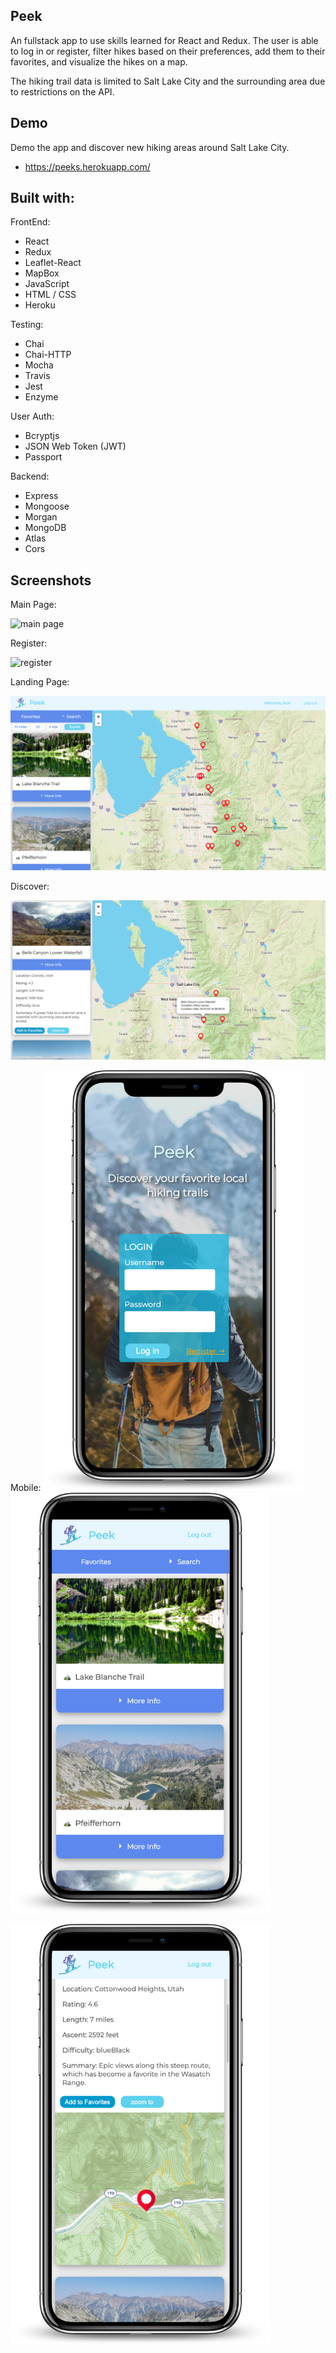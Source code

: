 ## Peek

An fullstack app to use skills learned for React and Redux. The user is able to log in or register, filter hikes based on their preferences, add them to their favorites, and visualize the hikes on a map.

The hiking trail data is limited to Salt Lake City and the surrounding area due to restrictions on the API.

## Demo

Demo the app and discover new hiking areas around Salt Lake City.

- https://peeks.herokuapp.com/

## Built with:

FrontEnd:

- React
- Redux
- Leaflet-React
- MapBox
- JavaScript
- HTML / CSS
- Heroku

Testing:

- Chai
- Chai-HTTP
- Mocha
- Travis
- Jest
- Enzyme

User Auth:

- Bcryptjs
- JSON Web Token (JWT)
- Passport

Backend:

- Express
- Mongoose
- Morgan
- MongoDB
- Atlas
- Cors

## Screenshots

Main Page:

![main page](screenshots/mainPage.png)

Register:

![register](screenshots/register.png)

Landing Page:

![user homepage](screenshots/userHomepage.png)

Discover:

![discover](screenshots/discover.png)

Mobile:
<span>
<img src = "https://github.com/AlexMcComb/peek-client/blob/master/screenshots/mobile.png" width="416" >
<img src = "https://github.com/AlexMcComb/peek-client/blob/master/screenshots/mobileMain.png" width="416" ></span>

<img src = "https://github.com/AlexMcComb/peek-client/blob/master/screenshots/mobileMap.png" width="416">
